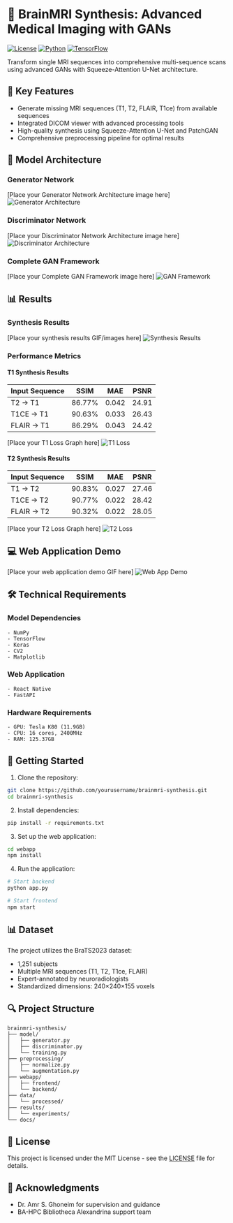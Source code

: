 # 🧠 BrainMRI Synthesis: Advanced Medical Imaging with GANs

[![License](https://img.shields.io/badge/License-MIT-blue.svg)](LICENSE)
[![Python](https://img.shields.io/badge/Python-3.8%2B-blue)](https://www.python.org/)
[![TensorFlow](https://img.shields.io/badge/TensorFlow-2.0%2B-orange)](https://www.tensorflow.org/)

Transform single MRI sequences into comprehensive multi-sequence scans using advanced GANs with Squeeze-Attention U-Net architecture.

## 🌟 Key Features

- Generate missing MRI sequences (T1, T2, FLAIR, T1ce) from available sequences
- Integrated DICOM viewer with advanced processing tools
- High-quality synthesis using Squeeze-Attention U-Net and PatchGAN
- Comprehensive preprocessing pipeline for optimal results

## 🎯 Model Architecture

### Generator Network
[Place your Generator Network Architecture image here]
![Generator Architecture](path/to/generator_architecture.png)

### Discriminator Network
[Place your Discriminator Network Architecture image here]
![Discriminator Architecture](path/to/discriminator_architecture.png)

### Complete GAN Framework
[Place your Complete GAN Framework image here]
![GAN Framework](path/to/gan_framework.png)

## 📊 Results

### Synthesis Results
[Place your synthesis results GIF/images here]
![Synthesis Results](path/to/synthesis_results.gif)

### Performance Metrics

#### T1 Synthesis Results
| Input Sequence | SSIM    | MAE   | PSNR   |
|----------------|---------|-------|---------|
| T2 → T1        | 86.77%  | 0.042 | 24.91  |
| T1CE → T1      | 90.63%  | 0.033 | 26.43  |
| FLAIR → T1     | 86.29%  | 0.043 | 24.42  |

[Place your T1 Loss Graph here]
![T1 Loss](path/to/t1_loss.png)

#### T2 Synthesis Results
| Input Sequence | SSIM    | MAE   | PSNR   |
|----------------|---------|-------|---------|
| T1 → T2        | 90.83%  | 0.027 | 27.46  |
| T1CE → T2      | 90.77%  | 0.022 | 28.42  |
| FLAIR → T2     | 90.32%  | 0.022 | 28.05  |

[Place your T2 Loss Graph here]
![T2 Loss](path/to/t2_loss.png)

## 💻 Web Application Demo
[Place your web application demo GIF here]
![Web App Demo](path/to/webapp_demo.gif)

## 🛠️ Technical Requirements

### Model Dependencies
```
- NumPy
- TensorFlow
- Keras
- CV2
- Matplotlib
```

### Web Application
```
- React Native
- FastAPI
```

### Hardware Requirements
```
- GPU: Tesla K80 (11.9GB)
- CPU: 16 cores, 2400MHz
- RAM: 125.37GB
```

## 🚀 Getting Started

1. Clone the repository:
```bash
git clone https://github.com/yourusername/brainmri-synthesis.git
cd brainmri-synthesis
```

2. Install dependencies:
```bash
pip install -r requirements.txt
```

3. Set up the web application:
```bash
cd webapp
npm install
```

4. Run the application:
```bash
# Start backend
python app.py

# Start frontend
npm start
```

## 📊 Dataset

The project utilizes the BraTS2023 dataset:
- 1,251 subjects
- Multiple MRI sequences (T1, T2, T1ce, FLAIR)
- Expert-annotated by neuroradiologists
- Standardized dimensions: 240×240×155 voxels

## 🔍 Project Structure
```
brainmri-synthesis/
├── model/
│   ├── generator.py
│   ├── discriminator.py
│   └── training.py
├── preprocessing/
│   ├── normalize.py
│   └── augmentation.py
├── webapp/
│   ├── frontend/
│   └── backend/
├── data/
│   └── processed/
├── results/
│   └── experiments/
└── docs/
```

## 📄 License

This project is licensed under the MIT License - see the [LICENSE](LICENSE) file for details.


## 🙏 Acknowledgments

- Dr. Amr S. Ghoneim for supervision and guidance
- BA-HPC Bibliotheca Alexandrina support team
